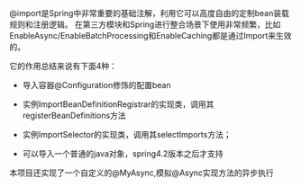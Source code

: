 @import是Spring中非常重要的基础注解，利用它可以高度自由的定制bean装载规则和注册逻辑。
在第三方模块和Spring进行整合场景下使用非常频繁，比如EnableAsync/EnableBatchProcessing和EnableCaching都是通过Import来生效的。

它的作用总结来说有下面4种：

- 导入容器@Configuration修饰的配置bean

- 实例ImportBeanDefinitionRegistrar的实现类，调用其registerBeanDefinitions方法

- 实例ImportSelector的实现类，调用其selectImports方法；

- 可以导入一个普通的java对象，spring4.2版本之后才支持


本项目还实现了一个自定义的@MyAsync,模拟@Async实现方法的异步执行